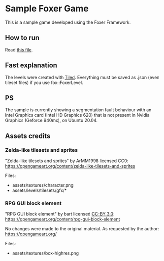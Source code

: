 # Sample Foxer Game

This is a sample game developed using the Foxer Framework.

## How to run

Read [this file](https://github.com/murilobnt/foxer/blob/master/.github/installation/installation-sudo.md#check-if-the-sample-is-working).

## Fast explanation

The levels were created with [Tiled](https://www.mapeditor.org/).
Everything must be saved as .json (even tileset files) if you use
fox::FoxerLevel.

## PS

The sample is currently showing a segmentation fault behaviour with an
Intel Graphics card (Intel HD Graphics 620) that is not
present in Nvidia Graphics (Geforce 940mx), on Ubuntu 20.04.

## Assets credits

### Zelda-like tilesets and sprites

"Zelda-like tilesets and sprites" by ArMM1998 licensed CC0:
https://opengameart.org/content/zelda-like-tilesets-and-sprites

Files:
- assets/textures/character.png
- assets/levels/tilesets/gfx/*

### RPG GUI block element

"RPG GUI block element" by bart licensed
[CC-BY 3.0](https://creativecommons.org/licenses/by/3.0/):
https://opengameart.org/content/rpg-gui-block-element

No changes were made to the original material.
As requested by the author: https://opengameart.org/

Files:
- assets/textures/box-highres.png
